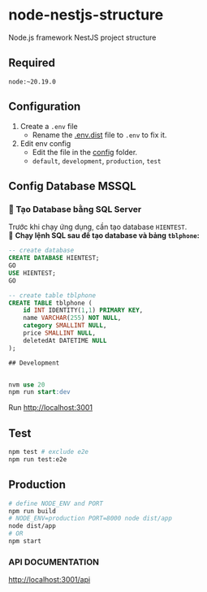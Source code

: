 # node-nestjs-structure

Node.js framework NestJS project structure

## Required

`node:~20.19.0`

## Configuration

1. Create a `.env` file
   - Rename the [.env.dist](.env.dist) file to `.env` to fix it.
2. Edit env config
   - Edit the file in the [config](src/config) folder.
   - `default`, `development`, `production`, `test`

## Config Database MSSQL

### **🔹 Tạo Database bằng SQL Server**
Trước khi chạy ứng dụng, cần tạo database `HIENTEST`.  
📌 **Chạy lệnh SQL sau để tạo database và bảng `tblphone`:**

```sql
-- create database
CREATE DATABASE HIENTEST;
GO
USE HIENTEST;
GO

-- create table tblphone
CREATE TABLE tblphone (
    id INT IDENTITY(1,1) PRIMARY KEY,
    name VARCHAR(255) NOT NULL,
    category SMALLINT NULL,
    price SMALLINT NULL,
    deletedAt DATETIME NULL
);

## Development


nvm use 20
npm run start:dev
```

Run [http://localhost:3001](http://localhost:3001)

## Test

```sh
npm test # exclude e2e
npm run test:e2e
```

## Production

```sh
# define NODE_ENV and PORT
npm run build
# NODE_ENV=production PORT=8000 node dist/app
node dist/app
# OR
npm start
```

### API DOCUMENTATION

[http://localhost:3001/api](http://localhost:3001/api)
